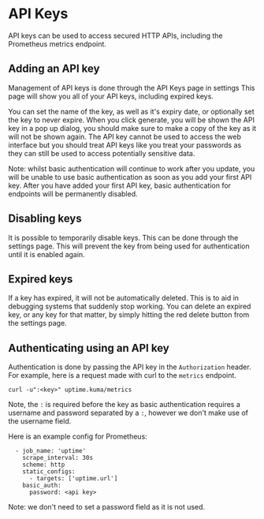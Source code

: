 # API Keys

API keys can be used to access secured HTTP APIs, including the
Prometheus metrics endpoint.

## Adding an API key

Management of API keys is done through the API Keys page in settings 
This page will show you all of your API keys, including expired keys.

You can set the name of the key, as well as it's expiry date, or
optionally set the key to never expire. When you click generate, you
will be shown the API key in a pop up dialog, you should make sure to
make a copy of the key as it will not be shown again. The API key cannot
be used to access the web interface but you should treat API keys like
you treat your passwords as they can still be used to access potentially
sensitive data.

Note: whilst basic authentication will continue to work after you
update, you will be unable to use basic authentication as soon as you
add your first API key. After you have added your first API key, basic
authentication for endpoints will be permanently disabled.

## Disabling keys

It is possible to temporarily disable keys. This can be done through the
settings page. This will prevent the key from being used for
authentication until it is enabled again.

## Expired keys

If a key has expired, it will not be automatically deleted. This is to
aid in debugging systems that suddenly stop working. You can delete an
expired key, or any key for that matter, by simply hitting the red
delete button from the settings page.

## Authenticating using an API key

Authentication is done by passing the API key in the `Authorization`
header. For example, here is a request made with curl to the `metrics`
endpoint.

```
curl -u":<key>" uptime.kuma/metrics
```

Note, the `:` is required before the key as basic authentication
requires a username and password separated by a `:`, however we don't
make use of the username field.

Here is an example config for Prometheus:

```
  - job_name: 'uptime'
    scrape_interval: 30s
    scheme: http
    static_configs:
      - targets: ['uptime.url']
    basic_auth: 
      password: <api key>
```

Note: we don't need to set a password field as it is not used.

